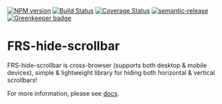 [![NPM version](https://img.shields.io/npm/v/frs-hide-scrollbar.svg?style=flat)](https://www.npmjs.com/package/frs-replace)
[![Build Status](https://travis-ci.com/FRSource/FRS-hide-scrollbar.svg?branch=master)](https://travis-ci.org/FRSource/FRS-hide-scrollbar)
[![Coverage Status](https://coveralls.io/repos/github/FRSource/FRS-hide-scrollbar/badge.svg?branch=master)](https://coveralls.io/github/FRSource/FRS-hide-scrollbar?branch=master)
[![semantic-release](https://img.shields.io/badge/%20%20%F0%9F%93%A6%F0%9F%9A%80-semantic--release-e10079.svg)](https://github.com/semantic-release/semantic-release)
[![Greenkeeper badge](https://badges.greenkeeper.io/FRSource/FRS-hide-scrollbar.svg)](https://greenkeeper.io/)

# FRS-hide-scrollbar

FRS-hide-scrollbar is cross-browser (supports both desktop & mobile devices), simple & lightweight library for hiding both horizontal & vertical scrollbars!

For more information, please see [docs](https://frsource.github.io/FRS-hide-scrollbar/).
